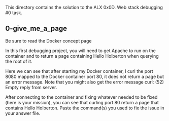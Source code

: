 This directory contains the solution to the ALX 0x0D. Web stack debugging #0 task.

## 0-give_me_a_page ##
Be sure to read the Docker concept page

In this first debugging project, you will need to get Apache to run on the container and to return a page containing Hello Holberton when querying the root of it.

Here we can see that after starting my Docker container, I curl the port 8080 mapped to the Docker container port 80, it does not return a page but an error message. Note that you might also get the error message curl: (52) Empty reply from server.

After connecting to the container and fixing whatever needed to be fixed (here is your mission), you can see that curling port 80 return a page that contains Hello Holberton. Paste the command(s) you used to fix the issue in your answer file.
